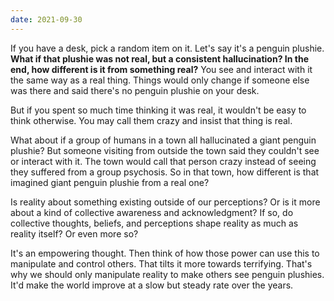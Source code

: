 ```yaml
---
date: 2021-09-30
---
```


If you have a desk, pick a random item on it. Let's say it's a penguin plushie. **What if that plushie was not real, but a consistent hallucination? In the end, how different is it from something real?** You see and interact with it the same way as a real thing. Things would only change if someone else was there and said there's no penguin plushie on your desk.

But if you spent so much time thinking it was real, it wouldn't be easy to think otherwise. You may call them crazy and insist that thing is real.

What about if a group of humans in a town all hallucinated a giant penguin plushie? But someone visiting from outside the town said they couldn't see or interact with it. The town would call that person crazy instead of seeing they suffered from a group psychosis. So in that town, how different is that imagined giant penguin plushie from a real one?

Is reality about something existing outside of our perceptions? Or is it more about a kind of collective awareness and acknowledgment? If so, do collective thoughts, beliefs, and perceptions shape reality as much as reality itself? Or even more so?

It's an empowering thought. Then think of how those power can use this to manipulate and control others. That tilts it more towards terrifying. That's why we should only manipulate reality to make others see penguin plushies. It'd make the world improve at a slow but steady rate over the years.
